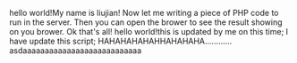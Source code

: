 hello world!My name is liujian!
Now let me writing a piece of PHP code to run in the server.
Then you can open the brower to see the result showing on you brower.
Ok that's all!
hello world!this is updated by me on this time;
I have update this script;
HAHAHAHAHAHHAHAHAHA............
asdaaaaaaaaaaaaaaaaaaaaaaaaaaa



